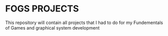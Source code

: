 # FOGS PROJECTS
This repository will contain all projects that I had to do for my Fundementals of Games and graphical system development
